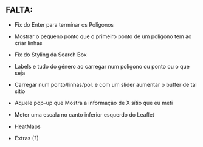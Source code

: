 ## FALTA:

- Fix do Enter para terminar os Polígonos

- Mostrar o pequeno ponto que o primeiro ponto de um polígono tem ao criar linhas

- Fix do Styling da Search Box

- Labels e tudo do género ao carregar num polígono ou ponto ou o que seja

- Carregar num ponto/linhas/pol. e com um slider aumentar o buffer de tal sitio

- Aquele pop-up que Mostra a informação de X sítio que eu meti

- Meter uma escala no canto inferior esquerdo do Leaflet

- HeatMaps

- Extras (?)